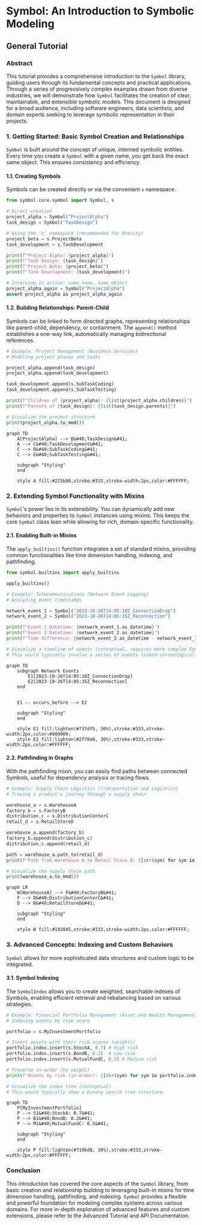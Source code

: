 # Symbol: An Introduction to Symbolic Modeling

## General Tutorial

### Abstract

This tutorial provides a comprehensive introduction to the `Symbol` library, guiding users through its fundamental concepts and practical applications. Through a series of progressively complex examples drawn from diverse industries, we will demonstrate how `Symbol` facilitates the creation of clear, maintainable, and extensible symbolic models. This document is designed for a broad audience, including software engineers, data scientists, and domain experts seeking to leverage symbolic representation in their projects.

### 1. Getting Started: Basic Symbol Creation and Relationships

`Symbol` is built around the concept of unique, interned symbolic entities. Every time you create a `Symbol` with a given name, you get back the exact same object. This ensures consistency and efficiency.

#### 1.1. Creating Symbols

Symbols can be created directly or via the convenient `s` namespace.

```python
from symbol.core.symbol import Symbol, s

# Direct creation
project_alpha = Symbol("ProjectAlpha")
task_design = Symbol("TaskDesign")

# Using the 's' namespace (recommended for brevity)
project_beta = s.ProjectBeta
task_development = s.TaskDevelopment

print(f"Project Alpha: {project_alpha}")
print(f"Task Design: {task_design}")
print(f"Project Beta: {project_beta}")
print(f"Task Development: {task_development}")

# Interning in action: same name, same object
project_alpha_again = Symbol("ProjectAlpha")
assert project_alpha is project_alpha_again
```

#### 1.2. Building Relationships: Parent-Child

Symbols can be linked to form directed graphs, representing relationships like parent-child, dependency, or containment. The `append()` method establishes a one-way link, automatically managing bidirectional references.

```python
# Example: Project Management (Business Services)
# Modeling project phases and tasks

project_alpha.append(task_design)
project_alpha.append(task_development)

task_development.append(s.SubTaskCoding)
task_development.append(s.SubTaskTesting)

print(f"Children of {project_alpha}: {list(project_alpha.children)}")
print(f"Parents of {task_design}: {list(task_design.parents)}")

# Visualize the project structure
print(project_alpha.to_mmd())
```

```mermaid
graph TD
    A[ProjectAlpha] --> B&#40;TaskDesign&#41;
    A --> C&#40;TaskDevelopment&#41;
    C --> D&#40;SubTaskCoding&#41;
    C --> E&#40;SubTaskTesting&#41;

    subgraph "Styling"
    end

    style A fill:#225b90,stroke:#333,stroke-width:2px,color:#FFFFFF;
```

### 2. Extending Symbol Functionality with Mixins

`Symbol`'s power lies in its extensibility. You can dynamically add new behaviors and properties to `Symbol` instances using mixins. This keeps the core `Symbol` class lean while allowing for rich, domain-specific functionality.

#### 2.1. Enabling Built-in Mixins

The `apply_builtins()` function integrates a set of standard mixins, providing common functionalities like time dimension handling, indexing, and pathfinding.

```python
from symbol.builtins import apply_builtins

apply_builtins()

# Example: Telecommunications (Network Event Logging)
# Analyzing event timestamps

network_event_1 = Symbol("2023-10-26T14:05:10Z_ConnectionDrop")
network_event_2 = Symbol("2023-10-26T14:05:35Z_Reconnection")

print(f"Event 1 Datetime: {network_event_1.as_datetime}")
print(f"Event 2 Datetime: {network_event_2.as_datetime}")
print(f"Time difference: {network_event_2.as_datetime - network_event_1.as_datetime}")

# Visualize a timeline of events (conceptual, requires more complex Symbol relationships)
# This would typically involve a series of events linked chronologically.
```

```mermaid
graph TD
    subgraph Network Events
        E1[2023-10-26T14:05:10Z_ConnectionDrop]
        E2[2023-10-26T14:05:35Z_Reconnection]
    end


    E1 -- occurs_before --> E2

    subgraph "Styling"
    end

    style E1 fill:lighten(#737df5, 30%),stroke:#333,stroke-width:2px,color:#000000;
    style E2 fill:lighten(#2f78e8, 30%),stroke:#333,stroke-width:2px,color:#FFFFFF;
```
#### 2.2. Pathfinding in Graphs

With the pathfinding mixin, you can easily find paths between connected Symbols, useful for dependency analysis or tracing flows.

```python
# Example: Supply Chain Logistics (Transportation and Logistics)
# Tracing a product's journey through a supply chain

warehouse_a = s.WarehouseA
factory_b = s.FactoryB
distribution_c = s.DistributionCenterC
retail_d = s.RetailStoreD

warehouse_a.append(factory_b)
factory_b.append(distribution_c)
distribution_c.append(retail_d)

path = warehouse_a.path_to(retail_d)
print(f"Path from Warehouse A to Retail Store D: {[str(sym) for sym in path]}")

# Visualize the supply chain path
print(warehouse_a.to_mmd())
```

```mermaid
graph LR
    W[WarehouseA] --> F&#40;FactoryB&#41;
    F --> D&#40;DistributionCenterC&#41;
    D --> R&#40;RetailStoreD&#41;

    subgraph "Styling"
    end

    style W fill:#192045,stroke:#333,stroke-width:2px,color:#FFFFFF; 
```

### 3. Advanced Concepts: Indexing and Custom Behaviors

`Symbol` allows for more sophisticated data structures and custom logic to be integrated.

#### 3.1. Symbol Indexing

The `SymbolIndex` allows you to create weighted, searchable indexes of Symbols, enabling efficient retrieval and rebalancing based on various strategies.

```python
# Example: Financial Portfolio Management (Asset and Wealth Management)
# Indexing assets by risk score

portfolio = s.MyInvestmentPortfolio

# Insert assets with their risk scores (weights)
portfolio.index.insert(s.StockA, 0.7) # High risk
portfolio.index.insert(s.BondB, 0.2)  # Low risk
portfolio.index.insert(s.MutualFundC, 0.5) # Medium risk

# Traverse in-order (by weight)
print(f"Assets by risk (in-order): {[str(sym) for sym in portfolio.index.traverse()]}")

# Visualize the index tree (conceptual)
# This would typically show a binary search tree structure.
```

```mermaid
graph TD
    P[MyInvestmentPortfolio]
    P --> S1&#40;StockA: 0.7&#41;
    P --> B1&#40;BondB: 0.2&#41;
    P --> M1&#40;MutualFundC: 0.5&#41;

    subgraph "Styling"
    end

    style P fill:lighten(#710bd8, 30%),stroke:#333,stroke-width:2px,color:#FFFFFF;
```

### Conclusion

This introduction has covered the core aspects of the `Symbol` library, from basic creation and relationship building to leveraging built-in mixins for time dimension handling, pathfinding, and indexing. `Symbol` provides a flexible and powerful foundation for modeling complex systems across various domains. For more in-depth exploration of advanced features and custom extensions, please refer to the Advanced Tutorial and API Documentation.

